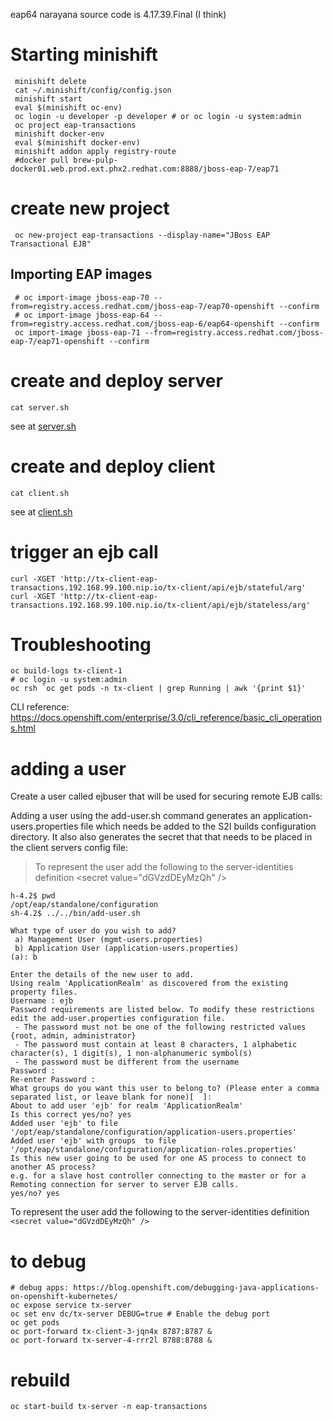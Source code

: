 eap64
narayana source code is 4.17.39.Final (I think)

# Starting minishift

```
 minishift delete
 cat ~/.minishift/config/config.json
 minishift start
 eval $(minishift oc-env)
 oc login -u developer -p developer # or oc login -u system:admin
 oc project eap-transactions
 minishift docker-env
 eval $(minishift docker-env)
 minishift addon apply registry-route
 #docker pull brew-pulp-docker01.web.prod.ext.phx2.redhat.com:8888/jboss-eap-7/eap71
```

# create new project

```
 oc new-project eap-transactions --display-name="JBoss EAP Transactional EJB"
```

## Importing EAP images

```
 # oc import-image jboss-eap-70 --from=registry.access.redhat.com/jboss-eap-7/eap70-openshift --confirm
 # oc import-image jboss-eap-64 --from=registry.access.redhat.com/jboss-eap-6/eap64-openshift --confirm
 oc import-image jboss-eap-71 --from=registry.access.redhat.com/jboss-eap-7/eap71-openshift --confirm
```

# create and deploy server

```
cat server.sh
```
see at [server.sh](./server.sh)

# create and deploy client

```
cat client.sh
```
see at [client.sh](./client.sh)

# trigger an ejb call

```
curl -XGET 'http://tx-client-eap-transactions.192.168.99.100.nip.io/tx-client/api/ejb/stateful/arg'
curl -XGET 'http://tx-client-eap-transactions.192.168.99.100.nip.io/tx-client/api/ejb/stateless/arg'
```

# Troubleshooting

```
oc build-logs tx-client-1
# oc login -u system:admin
oc rsh `oc get pods -n tx-client | grep Running | awk '{print $1}'
```

CLI reference: https://docs.openshift.com/enterprise/3.0/cli_reference/basic_cli_operations.html

# adding a user

Create a user called ejbuser that will be used for securing remote EJB calls:

Adding a user using the add-user.sh command generates an application-users.properties file which
needs be added to the S2I builds configuration directory.
It also also generates the secret that that needs to be placed in the client servers config file:

> To represent the user add the following to the server-identities definition &lt;secret value="dGVzdDEyMzQh" /&gt;

```
h-4.2$ pwd
/opt/eap/standalone/configuration
sh-4.2$ ../../bin/add-user.sh

What type of user do you wish to add?
 a) Management User (mgmt-users.properties)
 b) Application User (application-users.properties)
(a): b

Enter the details of the new user to add.
Using realm 'ApplicationRealm' as discovered from the existing property files.
Username : ejb
Password requirements are listed below. To modify these restrictions edit the add-user.properties configuration file.
 - The password must not be one of the following restricted values {root, admin, administrator}
 - The password must contain at least 8 characters, 1 alphabetic character(s), 1 digit(s), 1 non-alphanumeric symbol(s)
 - The password must be different from the username
Password :
Re-enter Password :
What groups do you want this user to belong to? (Please enter a comma separated list, or leave blank for none)[  ]:
About to add user 'ejb' for realm 'ApplicationRealm'
Is this correct yes/no? yes
Added user 'ejb' to file '/opt/eap/standalone/configuration/application-users.properties'
Added user 'ejb' with groups  to file '/opt/eap/standalone/configuration/application-roles.properties'
Is this new user going to be used for one AS process to connect to another AS process?
e.g. for a slave host controller connecting to the master or for a Remoting connection for server to server EJB calls.
yes/no? yes
```

To represent the user add the following to the server-identities definition `<secret value="dGVzdDEyMzQh" />`

# to debug

```
# debug apps: https://blog.openshift.com/debugging-java-applications-on-openshift-kubernetes/
oc expose service tx-server
oc set env dc/tx-server DEBUG=true # Enable the debug port
oc get pods
oc port-forward tx-client-3-jqn4x 8787:8787 &
oc port-forward tx-server-4-rrr2l 8788:8788 &
```

# rebuild
```
oc start-build tx-server -n eap-transactions
```

